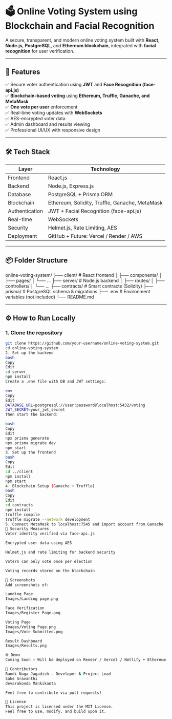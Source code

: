 # 🗳️ Online Voting System using Blockchain and Facial Recognition

A secure, transparent, and modern online voting system built with **React**, **Node.js**, **PostgreSQL**, and **Ethereum blockchain**, integrated with **facial recognition** for user verification.

---

## 🚀 Features

✅ Secure voter authentication using **JWT** and **Face Recognition (face-api.js)**  
✅ **Blockchain-based voting** using **Ethereum, Truffle, Ganache, and MetaMask**  
✅ **One vote per user** enforcement  
✅ Real-time voting updates with **WebSockets**  
✅ AES-encrypted voter data  
✅ Admin dashboard and results viewing  
✅ Professional UI/UX with responsive design  

---

## 🛠️ Tech Stack

| Layer        | Technology                  |
|--------------|-----------------------------|
| Frontend     | React.js                    |
| Backend      | Node.js, Express.js         |
| Database     | PostgreSQL + Prisma ORM     |
| Blockchain   | Ethereum, Solidity, Truffle, Ganache, MetaMask |
| Authentication | JWT + Facial Recognition (face-api.js) |
| Real-time    | WebSockets                  |
| Security     | Helmet.js, Rate Limiting, AES |
| Deployment   | GitHub + Future: Vercel / Render / AWS |

---

## 📦 Folder Structure

online-voting-system/
├── client/ # React frontend
│ ├── components/
│ ├── pages/
│ └── ...
├── server/ # Node.js backend
│ ├── routes/
│ ├── controllers/
│ └── ...
├── contracts/ # Smart contracts (Solidity)
├── prisma/ # PostgreSQL schema & migrations
├── .env # Environment variables (not included)
└── README.md



---

## ⚙️ How to Run Locally

### 1. Clone the repository

```bash
git clone https://github.com/your-username/online-voting-system.git
cd online-voting-system
2. Set up the backend
bash
Copy
Edit
cd server
npm install
Create a .env file with DB and JWT settings:

env
Copy
Edit
DATABASE_URL=postgresql://user:password@localhost:5432/voting
JWT_SECRET=your_jwt_secret
Then start the backend:

bash
Copy
Edit
npx prisma generate
npx prisma migrate dev
npm start
3. Set up the frontend
bash
Copy
Edit
cd ../client
npm install
npm start
4. Blockchain Setup (Ganache + Truffle)
bash
Copy
Edit
cd contracts
npm install
truffle compile
truffle migrate --network development
5. Connect MetaMask to localhost:7545 and import account from Ganache
🔐 Security Measures
Voter identity verified via face-api.js

Encrypted user data using AES

Helmet.js and rate limiting for backend security

Voters can only vote once per election

Voting records stored on the blockchain

📸 Screenshots
Add screenshots of:

Landing Page
Images/Landing page.png

Face Verification
Images/Register Page.png

Voting Page
Images/Voting Page.png
Images/Vote Submitted.png

Result Dashboard
Images/Results.png

🌐 Demo
Coming Soon — Will be deployed on Render / Vercel / Netlify + Ethereum testnet.

📣 Contributors
Bandi Naga Jagadish – Developer & Project Lead
Sake Sravanthi
devarakonda Mankikanta 

Feel free to contribute via pull requests!

📄 License
This project is licensed under the MIT License.
Feel free to use, modify, and build upon it.

